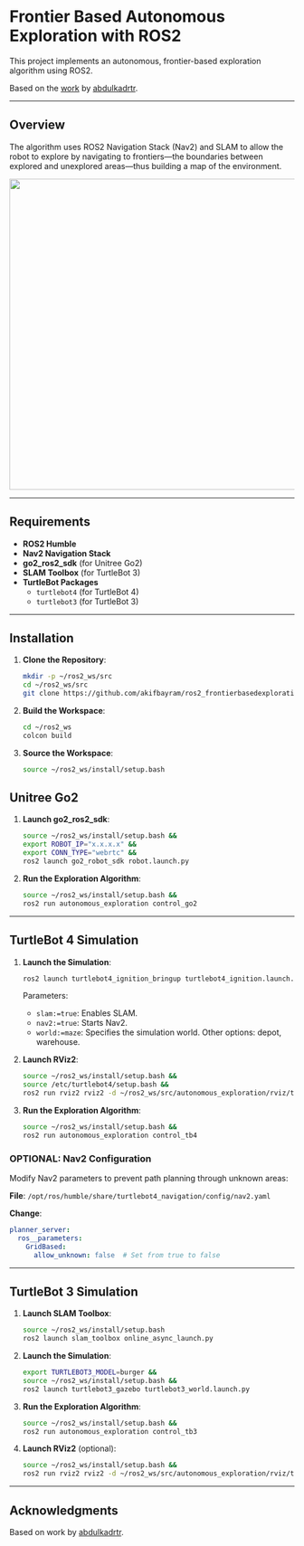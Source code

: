 # Frontier Based Autonomous Exploration with ROS2

This project implements an autonomous, frontier-based exploration algorithm using ROS2.

Based on the [work](https://github.com/abdulkadrtr/ROS2-FrontierBaseExplorationForAutonomousRobot) by [abdulkadrtr](https://github.com/abdulkadrtr).

---

## Overview

The algorithm uses ROS2 Navigation Stack (Nav2) and SLAM to allow the robot to explore by navigating to frontiers—the boundaries between explored and unexplored areas—thus building a map of the environment.

<img src="exploration.gif" width=550px>

---

## Requirements

- **ROS2 Humble**
- **Nav2 Navigation Stack**
- **go2_ros2_sdk** (for Unitree Go2)
- **SLAM Toolbox** (for TurtleBot 3)
- **TurtleBot Packages**
  - `turtlebot4` (for TurtleBot 4)
  - `turtlebot3` (for TurtleBot 3)

---

## Installation

1. **Clone the Repository**:
   ```bash
   mkdir -p ~/ros2_ws/src
   cd ~/ros2_ws/src
   git clone https://github.com/akifbayram/ros2_frontierbasedexploration.git
   ```

2. **Build the Workspace**:
   ```bash
   cd ~/ros2_ws
   colcon build
   ```

3. **Source the Workspace**:
   ```bash
   source ~/ros2_ws/install/setup.bash
   ```

## Unitree Go2

1. **Launch go2_ros2_sdk**:
   ```bash
   source ~/ros2_ws/install/setup.bash &&
   export ROBOT_IP="x.x.x.x" &&
   export CONN_TYPE="webrtc" &&
   ros2 launch go2_robot_sdk robot.launch.py
   ```

2. **Run the Exploration Algorithm**:
   ```bash
   source ~/ros2_ws/install/setup.bash &&
   ros2 run autonomous_exploration control_go2
   ```
---

## TurtleBot 4 Simulation

1. **Launch the Simulation**:
   ```bash
   ros2 launch turtlebot4_ignition_bringup turtlebot4_ignition.launch.py slam:=true nav2:=true rviz:=false world:=maze
   ```
   Parameters:
   - `slam:=true`: Enables SLAM.
   - `nav2:=true`: Starts Nav2.
   - `world:=maze`: Specifies the simulation world. Other options: depot, warehouse.

2. **Launch RViz2**:
   ```bash
   source ~/ros2_ws/install/setup.bash &&
   source /etc/turtlebot4/setup.bash &&
   ros2 run rviz2 rviz2 -d ~/ros2_ws/src/autonomous_exploration/rviz/tb4.rviz
   ```

3. **Run the Exploration Algorithm**:
   ```bash
   source ~/ros2_ws/install/setup.bash &&
   ros2 run autonomous_exploration control_tb4
   ```

### OPTIONAL: Nav2 Configuration

Modify Nav2 parameters to prevent path planning through unknown areas:

**File**: `/opt/ros/humble/share/turtlebot4_navigation/config/nav2.yaml`

**Change**:
```yaml
planner_server:
  ros__parameters:
    GridBased:
      allow_unknown: false  # Set from true to false
```

---

## TurtleBot 3 Simulation

1. **Launch SLAM Toolbox**:
   ```bash
   source ~/ros2_ws/install/setup.bash
   ros2 launch slam_toolbox online_async_launch.py
   ```

2. **Launch the Simulation**:
   ```bash
   export TURTLEBOT3_MODEL=burger &&
   source ~/ros2_ws/install/setup.bash &&
   ros2 launch turtlebot3_gazebo turtlebot3_world.launch.py
   ```

3. **Run the Exploration Algorithm**:
   ```bash
   source ~/ros2_ws/install/setup.bash &&
   ros2 run autonomous_exploration control_tb3
   ```

4. **Launch RViz2** (optional):
   ```bash
   source ~/ros2_ws/install/setup.bash &&
   ros2 run rviz2 rviz2 -d ~/ros2_ws/src/autonomous_exploration/rviz/tb3.rviz
   ```
---

## Acknowledgments

Based on work by [abdulkadrtr](https://github.com/abdulkadrtr).

